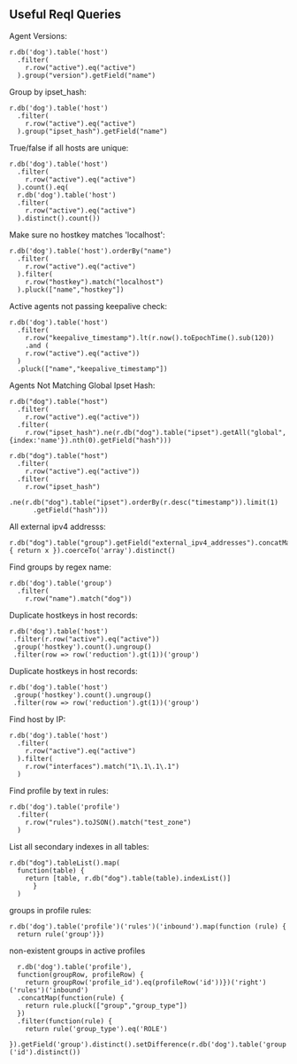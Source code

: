 Useful Reql Queries
-----

Agent Versions:
```
r.db('dog').table('host')
  .filter( 
    r.row("active").eq("active")
  ).group("version").getField("name")
```

Group by ipset_hash:
```
r.db('dog').table('host')
  .filter( 
    r.row("active").eq("active")
  ).group("ipset_hash").getField("name")
```

True/false if all hosts are unique:
```
r.db('dog').table('host')
  .filter( 
    r.row("active").eq("active")
  ).count().eq(
  r.db('dog').table('host')
  .filter( 
    r.row("active").eq("active")
  ).distinct().count())
```

Make sure no hostkey matches 'localhost':
```
r.db('dog').table('host').orderBy("name")
  .filter( 
    r.row("active").eq("active")
  ).filter(
    r.row("hostkey").match("localhost")
  ).pluck(["name","hostkey"])
```

Active agents not passing keepalive check:
```
r.db('dog').table('host')
  .filter(
    r.row("keepalive_timestamp").lt(r.now().toEpochTime().sub(120)) 
    .and ( 
    r.row("active").eq("active"))
  )
  .pluck(["name","keepalive_timestamp"])
```

Agents Not Matching Global Ipset Hash:
```
r.db("dog").table("host")
  .filter(
    r.row("active").eq("active"))
  .filter( 
    r.row("ipset_hash").ne(r.db("dog").table("ipset").getAll("global",{index:'name'}).nth(0).getField("hash")))
```
```
r.db("dog").table("host")
  .filter(
    r.row("active").eq("active"))
  .filter( 
    r.row("ipset_hash")
    .ne(r.db("dog").table("ipset").orderBy(r.desc("timestamp")).limit(1)
      .getField("hash")))
```
All external ipv4 addresss:
```
r.db("dog").table("group").getField("external_ipv4_addresses").concatMap(function(x) { return x }).coerceTo('array').distinct()
```
Find groups by regex name:
```
r.db('dog').table('group')
  .filter( 
    r.row("name").match("dog"))
```
Duplicate hostkeys in host records:
```
r.db('dog').table('host')
 .filter(r.row("active").eq("active"))
 .group('hostkey').count().ungroup()
 .filter(row => row('reduction').gt(1))('group')
```
Duplicate hostkeys in host records:
```
r.db('dog').table('host')
 .group('hostkey').count().ungroup()
 .filter(row => row('reduction').gt(1))('group')
```
Find host by IP:
```
r.db('dog').table('host')
  .filter( 
    r.row("active").eq("active")
  ).filter(
    r.row("interfaces").match("1\.1\.1\.1")
  )
```
Find profile by text in rules:
```
r.db('dog').table('profile')
  .filter(
    r.row("rules").toJSON().match("test_zone")
  )
```
List all secondary indexes in all tables:
```
r.db("dog").tableList().map(
  function(table) {
  	return [table, r.db("dog").table(table).indexList()]
      }
  )
```

groups in profile rules:
```
r.db('dog').table('profile')('rules')('inbound').map(function (rule) {
  return rule('group')})
  ```

non-existent groups in active profiles
```r.db('dog').table('group').withFields(['profile_id']).innerJoin(
  r.db('dog').table('profile'), 
  function(groupRow, profileRow) {
    return groupRow('profile_id').eq(profileRow('id'))})('right')('rules')('inbound')
  .concatMap(function(rule) {
    return rule.pluck(["group","group_type"])
  })
  .filter(function(rule) {
    return rule('group_type').eq('ROLE')
  }).getField('group').distinct().setDifference(r.db('dog').table('group')('id').distinct())
```
